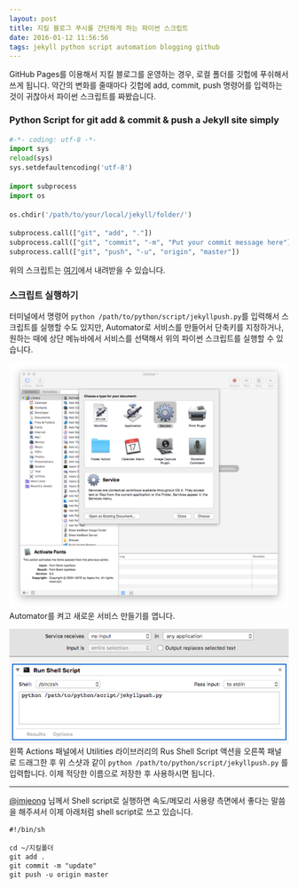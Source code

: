 ```yaml
---
layout: post
title: 지킬 블로그 푸시를 간단하게 하는 파이썬 스크립트
date: 2016-01-12 11:56:56
tags: jekyll python script automation blogging github
---
```

GitHub Pages를 이용해서 지킬 블로그를 운영하는 경우, 로컬 폴더를 깃헙에 푸쉬해서 쓰게 됩니다. 약간의 변화를 줄때마다 깃헙에 add, commit, push 명령어를 입력하는 것이 귀찮아서 파이썬 스크립트를 짜봤습니다.

### Python Script for git add & commit & push a Jekyll site simply

``` python
#-*- coding: utf-8 -*-
import sys
reload(sys)
sys.setdefaultencoding('utf-8')

import subprocess
import os

os.chdir('/path/to/your/local/jekyll/folder/')

subprocess.call(["git", "add", "."])
subprocess.call(["git", "commit", "-m", "Put your commit message here"])
subprocess.call(["git", "push", "-u", "origin", "master"])
```

위의 스크립트는 [여기](https://dl.dropboxusercontent.com/u/18183807/jekyllpush.zip)에서 내려받을 수 있습니다.

### 스크립트 실행하기

터미널에서 명령어 `python /path/to/python/script/jekyllpush.py`를 입력해서 스크립트를 실행할 수도 있지만, Automator로 서비스를 만들어서 단축키를 지정하거나, 원하는 때에 상단 메뉴바에서 서비스를 선택해서 위의 파이썬 스크립트를 실행할 수 있습니다. 

![](/images/ss_20160112_114854.jpg)
Automator를 켜고 새로운 서비스 만들기를 엽니다.

![](/images/ss_20160112_113023.jpg)
왼쪽 Actions 패널에서 Utilities 라이브러리의 Rus Shell Script 액션을 오른쪽 패널로 드래그한 후 위 스샷과 같이 `python /path/to/python/script/jekyllpush.py` 를 입력합니다. 이제 적당한 이름으로 저장한 후 사용하시면 됩니다.

---

[@jmjeong](https://twitter.com/jmjeong) 님께서 Shell script로 실행하면 속도/메모리 사용량 측면에서 좋다는 말씀을 해주셔서 이제 아래처럼 shell script로 쓰고 있습니다.

```
#!/bin/sh

cd ~/지킬폴더
git add .
git commit -m "update"
git push -u origin master
```